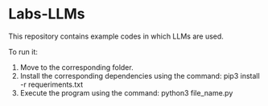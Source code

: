 # Labs-LLMs

This repository contains example codes in which LLMs are used.

To run it:

1) Move to the corresponding folder.
2) Install the corresponding dependencies using the command: pip3 install -r requeriments.txt
3) Execute the program using the command: python3 file_name.py  
